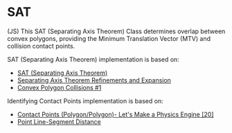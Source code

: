 # SAT
(JS) This SAT (Separating Axis Theorem) Class determines overlap between convex polygons, providing the Minimum Translation Vector (MTV) and collision contact points.

SAT (Separating Axis Theorem) implementation is based on:
  * [SAT (Separating Axis Theorem)](https://dyn4j.org/2010/01/sat/#sat-mtv)
  * [Separating Axis Theorem Refinements and Expansion](https://community.onelonecoder.com/2020/09/26/separating-axis-theorem-refinements-and-expansion/)
  * [Convex Polygon Collisions #1](https://youtu.be/7Ik2vowGcU0?si=tODrIgXWnE2bL_ER)

Identifying Contact Points implementation is based on: 
  * [Contact Points (Polygon/Polygon)- Let's Make a Physics Engine [20]](https://youtu.be/5gDC1GU3Ivg?si=GAJrw1IFTt5DEJG8)
  * [Point Line-Segment Distance](https://youtu.be/egmZJU-1zPU?si=wCl38ZT3NFDRI4Nk)
